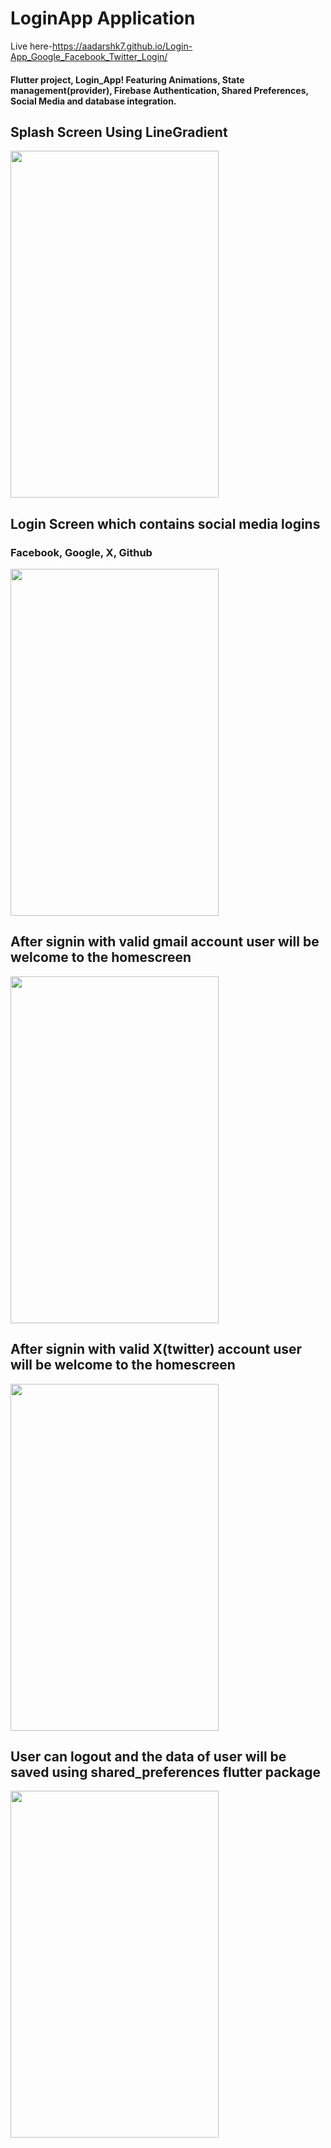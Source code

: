 # LoginApp Application
Live here-https://aadarshk7.github.io/Login-App_Google_Facebook_Twitter_Login/
<h4>Flutter project, Login_App! 
  Featuring Animations, State management(provider), Firebase Authentication, Shared Preferences, Social Media and database integration.</h4>
<h2> Splash Screen Using LineGradient</h2>
<p> <img src="https://raw.githubusercontent.com/aadarshk7/Login-App_Google_Facebook_Twitter_Login/master/assets/screenshots/splashscreen.jpg" height = 555 width=333/> </p>
<h2>Login Screen which contains social media logins</h2>
<h3>Facebook, Google, X, Github</h3>
<p> <img src="https://raw.githubusercontent.com/aadarshk7/Login-App_Google_Facebook_Twitter_Login/master/assets/screenshots/loginscreen.jpg" height = 555 width=333/> </p> 
<h2> After signin with valid gmail account user will be welcome to the homescreen</h2> 
<p> <img src="https://raw.githubusercontent.com/aadarshk7/Login-App_Google_Facebook_Twitter_Login/master/assets/screenshots/googlehomescreen.jpg" height = 555 width=333/> </p>
<h2> After signin with valid X(twitter) account user will be welcome to the homescreen</h2> 
<p> <img src="https://raw.githubusercontent.com/aadarshk7/Login-App_Google_Facebook_Twitter_Login/master/assets/screenshots/twitterhomescreen.jpg" height = 555 width=333/> </p>
<h2> User can logout and the data of user will be saved using shared_preferences flutter package</h2>
<p> <img src="https://raw.githubusercontent.com/aadarshk7/Login-App_Google_Facebook_Twitter_Login/master/assets/screenshots/navscreen.jpg" height = 555 width=333/> </p>
<!-- <h2> Nodepad </h2>
<p> <img src="" height = 777 width=444/> </p> -->
